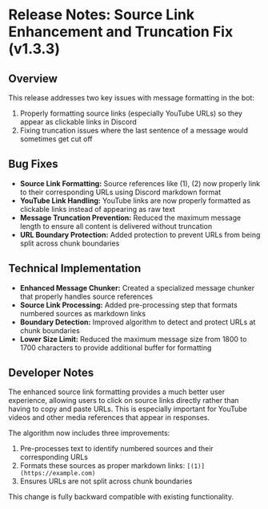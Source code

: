 # Release Notes: Source Link Enhancement and Truncation Fix (v1.3.3)

## Overview

This release addresses two key issues with message formatting in the bot:

1. Properly formatting source links (especially YouTube URLs) so they appear as clickable links in
   Discord
2. Fixing truncation issues where the last sentence of a message would sometimes get cut off

## Bug Fixes

- **Source Link Formatting:** Source references like (1), (2) now properly link to their
  corresponding URLs using Discord markdown format
- **YouTube Link Handling:** YouTube links are now properly formatted as clickable links instead of
  appearing as raw text
- **Message Truncation Prevention:** Reduced the maximum message length to ensure all content is
  delivered without truncation
- **URL Boundary Protection:** Added protection to prevent URLs from being split across chunk
  boundaries

## Technical Implementation

- **Enhanced Message Chunker:** Created a specialized message chunker that properly handles source
  references
- **Source Link Processing:** Added pre-processing step that formats numbered sources as markdown
  links
- **Boundary Detection:** Improved algorithm to detect and protect URLs at chunk boundaries
- **Lower Size Limit:** Reduced the maximum message size from 1800 to 1700 characters to provide
  additional buffer for formatting

## Developer Notes

The enhanced source link formatting provides a much better user experience, allowing users to click
on source links directly rather than having to copy and paste URLs. This is especially important for
YouTube videos and other media references that appear in responses.

The algorithm now includes three improvements:

1. Pre-processes text to identify numbered sources and their corresponding URLs
2. Formats these sources as proper markdown links: `[(1)](https://example.com)`
3. Ensures URLs are not split across chunk boundaries

This change is fully backward compatible with existing functionality.
